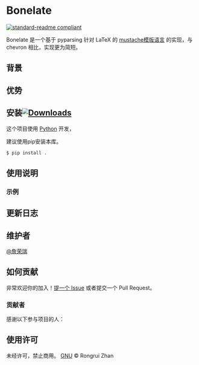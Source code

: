 # Bonelate

[![standard-readme compliant](https://img.shields.io/badge/readme%20style-standard-brightgreen.svg?style=flat-square)](https://github.com/RichardLitt/standard-readme)

Bonelate 是一个基于 pyparsing 针对 LaTeX 的 [mustache模版语言](http://mustache.github.io/) 的实现，与 chevron 相比，实现更为简短。

## 背景


## 优势

## 安装[![Downloads](https://pepy.tech/badge/bonelate)](https://pepy.tech/project/bonelate)

这个项目使用 [Python](https://www.python.org/downloads/) 开发，

建议使用pip安装本库。

```sh
$ pip install .
```

## 使用说明

### 示例

## 更新日志


## 维护者

[@詹荣瑞](https://github.com/zrr1999)

## 如何贡献

非常欢迎你的加入！[提一个 Issue](https://github.com/zrr1999/bonelate/issues/new) 或者提交一个 Pull Request。

### 贡献者

感谢以下参与项目的人：

## 使用许可
未经许可，禁止商用。
[GNU](LICENSE) © Rongrui Zhan